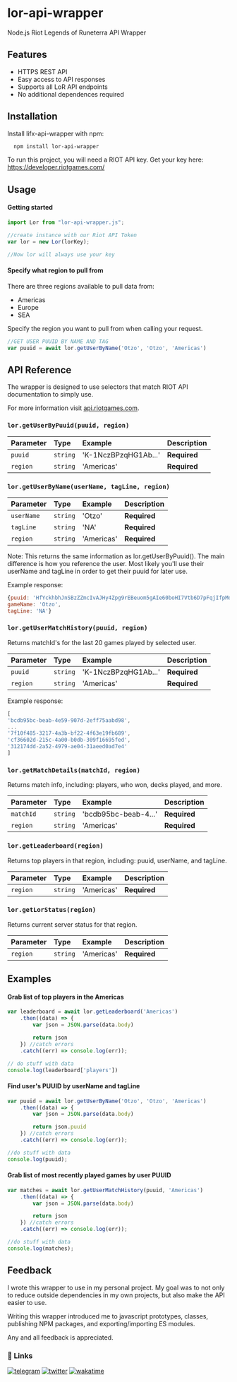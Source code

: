 
# lor-api-wrapper

Node.js Riot Legends of Runeterra API Wrapper



## Features

- HTTPS REST API 
- Easy access to API responses
- Supports all LoR API endpoints
- No additional dependences required


## Installation

Install lifx-api-wrapper with npm:

```bash
  npm install lor-api-wrapper
```

To run this project, you will need a RIOT API key.
Get your key here: https://developer.riotgames.com/


## Usage

#### Getting started

```javascript
import Lor from "lor-api-wrapper.js";

//create instance with our Riot API Token
var lor = new Lor(lorKey);

//Now lor will always use your key
```

#### Specify what region to pull from

There are three regions available to pull data from:
- Americas
- Europe
- SEA

Specify the region you want to pull from when calling your request.
```javascript
//GET USER PUUID BY NAME AND TAG
var puuid = await lor.getUserByName('Otzo', 'Otzo', 'Americas')
```

## API Reference
The wrapper is designed to use selectors that match RIOT API documentation to simply use.

For more information visit [api.riotgames.com](https://developer.riotgames.com/apis#).



### `lor.getUserByPuuid(puuid, region)`

| Parameter | Type     | Example | Description              |
| :-------- | :------- |:------- |:------------------------ |
| `puuid` | `string` | 'K-1NczBPzqHG1Ab...' | **Required**   |
| `region` | `string` | 'Americas' | **Required**            |


### `lor.getUserByName(userName, tagLine, region)`

| Parameter | Type     | Example | Description              |
| :-------- | :------- |:------- |:------------------------ |
| `userName` | `string` | 'Otzo' | **Required**   |
| `tagLine` | `string` | 'NA' | **Required**   |
| `region` | `string` | 'Americas' | **Required**            |

Note: This returns the same information as lor.getUserByPuuid(). The main difference is how you reference the user. Most likely you'll use their userName and tagLine in order to get their puuid for later use.

Example response:
```js
{puuid: 'HfYckhbhJnSBzZZmcIvAJHy4Zpg9rEBeuom5gAIe60boHI7Vtb6D7pFqjIfpMdafWKEhZ0oFNUZCzA', 
gameName: 'Otzo', 
tagLine: 'NA'}
```

### `lor.getUserMatchHistory(puuid, region)`

Returns matchId's for the last 20 games played by selected user.

| Parameter | Type     | Example | Description              |
| :-------- | :------- |:------- |:------------------------ |
| `puuid` | `string` | 'K-1NczBPzqHG1Ab...' | **Required**   |
| `region` | `string` | 'Americas' | **Required**            |


Example response:
```js
[
'bcdb95bc-beab-4e59-907d-2eff75aabd98', 
...
'7f10f485-3217-4a3b-bf22-4f63e19fb689', 
'cf36602d-215c-4a00-b0db-309f16695fed', 
'312174dd-2a52-4979-ae04-31aeed0ad7e4'
]
```
 ### `lor.getMatchDetails(matchId, region)`

 Returns match info, including: players, who won, decks played, and more.

| Parameter | Type     | Example | Description              |
| :-------- | :------- |:------- |:------------------------ |
| `matchId` | `string` | 'bcdb95bc-beab-4...' | **Required**   |
| `region` | `string` | 'Americas' | **Required**            |


 ### `lor.getLeaderboard(region)`

 Returns top players in that region, including: puuid, userName, and tagLine.

| Parameter | Type     | Example | Description              |
| :-------- | :------- |:------- |:------------------------ |
| `region` | `string` | 'Americas' | **Required**            |

 ### `lor.getLorStatus(region)`

 Returns current server status for that region.

| Parameter | Type     | Example | Description              |
| :-------- | :------- |:------- |:------------------------ |
| `region` | `string` | 'Americas' | **Required**            |






## Examples

#### Grab list of top players in the Americas

```javascript
var leaderboard = await lor.getLeaderboard('Americas')
    .then((data) => {
        var json = JSON.parse(data.body)

        return json
    }) //catch errors
    .catch((err) => console.log(err));

// do stuff with data
console.log(leaderboard['players'])
```

#### Find user's PUUID by userName and tagLine

```javascript
var puuid = await lor.getUserByName('Otzo', 'Otzo', 'Americas')
    .then((data) => {
        var json = JSON.parse(data.body)

        return json.puuid
    }) //catch errors
    .catch((err) => console.log(err));

//do stuff with data
console.log(puuid);

```

#### Grab list of most recently played games by user PUUID

```javascript
var matches = await lor.getUserMatchHistory(puuid, 'Americas')
    .then((data) => {
        var json = JSON.parse(data.body)

        return json
    }) //catch errors
    .catch((err) => console.log(err));

//do stuff with data
console.log(matches);
```




## Feedback


I wrote this wrapper to use in my personal project.
My goal was to not only to reduce outside dependencies in my own projects, but also make the API easier to use.

Writing this wrapper introduced me to javascript prototypes, classes, publishing NPM packages, and exporting/importing ES modules. 

Any and all feedback is appreciated.

### 🔗 Links
[![telegram](https://img.shields.io/badge/Telegram-%40OtzoLive-blue?style=flat-square&logo=telegram)](https://t.me/OtzoLive/) 
[![twitter](https://img.shields.io/badge/Twitter-%40OtzoLive-blue?style=flat-square&logo=twitter)](https://twitter.com/OtzoLive/)
[![wakatime](https://wakatime.com/badge/user/7a991802-ef44-4138-9f49-6e4ab5ccfd96/project/41eb493d-4511-4d10-b85b-3389d8983a58.svg?style=flat-square)](https://wakatime.com/badge/user/7a991802-ef44-4138-9f49-6e4ab5ccfd96/project/41eb493d-4511-4d10-b85b-3389d8983a58)